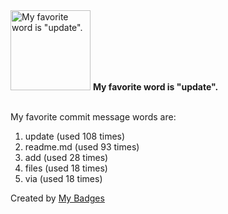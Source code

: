 <img src="https://github.com/my-badges/my-badges/blob/master/src/all-badges/favorite-word/favorite-word.png?raw=true" alt="My favorite word is &quot;update&quot;." title="My favorite word is &quot;update&quot;." width="128">
<strong>My favorite word is &quot;update&quot;.</strong>
<br><br>

My favorite commit message words are:

1. update (used 108 times)
2. readme.md (used 93 times)
3. add (used 28 times)
4. files (used 18 times)
5. via (used 18 times)


Created by <a href="https://github.com/my-badges/my-badges">My Badges</a>